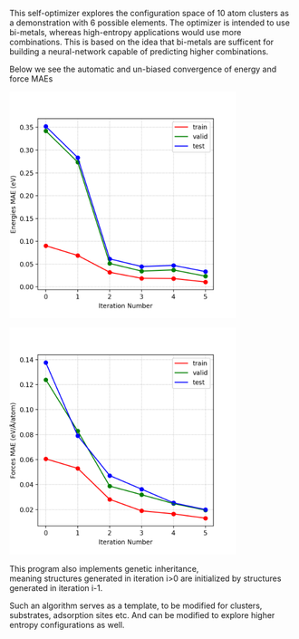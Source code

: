 This self-optimizer explores the configuration space of 10 atom clusters as a demonstration with 6 possible elements.
The optimizer is intended to use bi-metals, whereas high-entropy applications would use more combinations.
This is based on the idea that bi-metals are sufficent for building a neural-network capable of predicting higher combinations.

Below we see the automatic and un-biased convergence of energy and force MAEs

<p align="left">
  <img width="400" height="400" src="MAE_E.png">
</p>
<p align="left">
  <img width="400" height="400" src="MAE_F.png">
</p>

This program also implements genetic inheritance, <br>
meaning structures generated in iteration i>0 are initialized by structures generated in iteration i-1.

Such an algorithm serves as a template, to be modified for clusters, substrates, adsorption sites etc.
And can be modified to explore higher entropy configurations as well.
